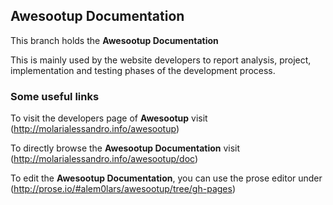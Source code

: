 ## Awesootup Documentation


This branch holds the **Awesootup Documentation**

This is mainly used by the website developers to report analysis, project, implementation and testing phases of the development process.


### Some useful links

To visit the developers page of **Awesootup** visit (http://molarialessandro.info/awesootup)

To directly browse the **Awesootup Documentation** visit (http://molarialessandro.info/awesootup/doc)

To edit the **Awesootup Documentation**, you can use the prose editor under (http://prose.io/#alem0lars/awesootup/tree/gh-pages)
